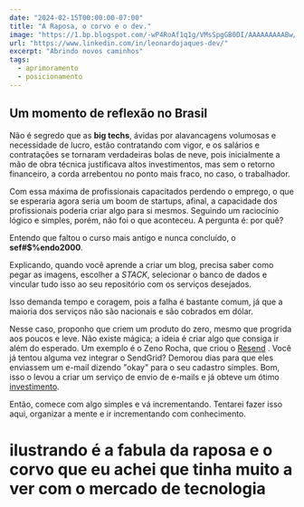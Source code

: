```yaml
---
date: "2024-02-15T00:00:00-07:00"
title: "A Raposa, o corvo e o dev."
image: "https://1.bp.blogspot.com/-wP4RoAf1q1g/VMsSpgGB0DI/AAAAAAAAABw/0JsjvGNElo8/s1600/Fox%2Band%2Bcrow.jpg"
url: "https://www.linkedin.com/in/leonardojaques-dev/"
excerpt: "Abrindo novos caminhos"
tags: 
  - aprimoramento
  - posicionamento 
---
```


## Um momento de reflexão no Brasil

Não é segredo que as  **big techs**, ávidas por alavancagens volumosas e necessidade de lucro, estão contratando com vigor, e os salários e contratações se tornaram verdadeiras bolas de neve, pois inicialmente a mão de obra técnica justificava altos investimentos, mas sem o retorno financeiro, a corda arrebentou no ponto mais fraco, no caso, o trabalhador.

Com essa máxima de profissionais capacitados perdendo o emprego, o que se esperaria agora seria um boom de startups, afinal, a capacidade dos profissionais poderia criar algo para si mesmos. Seguindo um raciocínio lógico e simples, porém, não foi o que aconteceu. A pergunta é: por quê?

Entendo que faltou o curso mais antigo e nunca concluído, o **sef#$%endo2000**.

Explicando, quando você aprende a criar um blog, precisa saber como pegar as imagens, escolher a *STACK*, selecionar o banco de dados e vincular tudo isso ao seu repositório com os serviços desejados.

Isso demanda tempo e coragem, pois a falha é bastante comum, já que a maioria dos serviços não são nacionais e são cobrados em dólar.

Nesse caso, proponho que criem um produto do zero, mesmo que progrida aos poucos e leve. Não existe mágica; a ideia é criar algo que consiga ir além do esperado. Um exemplo é o Zeno Rocha, que criou o  [Resend](https://resend.com/docs/introduction)
. Você já tentou alguma vez integrar o SendGrid? Demorou dias para que eles enviassem um e-mail dizendo "okay" para o seu cadastro simples. Bom, isso o levou a criar um serviço de envio de e-mails e já obteve um ótimo [investimento](https://www.ulme.com.br/portal/conteudo/tecnologia/resend-capta-us-3-milhoes-em-investimento-inicial-para-revolucionar-o-envio-de-e-mails).

Então, comece com algo simples e vá incrementando.
Tentarei fazer isso aqui, organizar a mente e ir incrementando com conhecimento.

# ilustrando é a fabula da raposa e o corvo que eu achei que tinha muito a ver com o mercado de tecnologia
